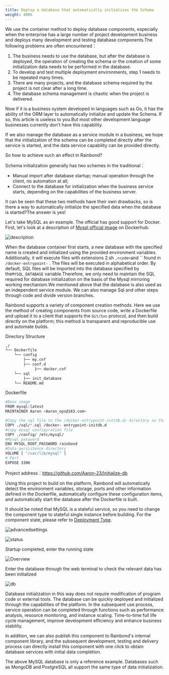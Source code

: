```yaml
---
title: Deploy a database that automatically initializes the Schema
weight: 4006
---
```


We use the container method to deploy database components, especially when the enterprise has a large number of project development business and deploys many development and testing database components.The following problems are often encountered：

1. The business needs to use the database, but after the database is deployed, the operation of creating the schema or the creation of some initialization data needs to be performed in the database.
2. To develop and test multiple deployment environments, step 1 needs to be repeated many times.
3. There are many projects, and the database schema required by the project is not clear after a long time.
4. The database schema management is chaotic when the project is delivered.

Now if it is a business system developed in languages such as Go, it has the ability of the ORM layer to automatically initialize and update the Schema. If so, this article is useless to you.But most other development language businesses currently don't have this capability.

If we also manage the database as a service module in a business, we hope that the initialization of the schema can be completed directly after the service is started, and the data service capability can be provided directly.

So how to achieve such an effect in Rainbond?



Schema initialization generally has two schemes in the traditional：

- Manual import after database startup; manual operation through the client, no automation at all;
- Connect to the database for initialization when the business service starts, depending on the capabilities of the business server.

It can be seen that these two methods have their own drawbacks, so is there a way to automatically initialize the specified data when the database is started?The answer is yes!

Let's take MySQL as an example. The official has good support for Docker. First, let's look at a description of [Mysql official image](https://registry.hub.docker.com/_/mysql) on Dockerhub:

![description](https://static.goodrain.com/docs/practice/Initdb/description.jpg)

When the database container first starts, a new database with the specified name is created and initialized using the provided environment variables. Additionally, it will execute files with extensions 2.sh `,<code>`and `` found in `/docker-entrypoint-` </code>. The files will be executed in alphabetical order. By default, SQL files will be imported into the database specified by the`MYSQL_DATABASE` variable.Therefore, we only need to maintain the SQL required for database initialization on the basis of the Mysql mirroring working mechanism.We mentioned above that the database is also used as an independent service module. We can also manage Sql and other steps through code and divide version branches.

Rainbond supports a variety of component creation methods. Here we use the method of creating components from source code, write a Dockerfile and upload it to a client that supports the `Git/Svn` protocol, and then build directly on the platform; this method is transparent and reproducible use and automate builds.

Directory Structure

```bash
./
└── Dockerfile
    └── config
        ├── my.cnf
        ├── conf.d
             ├── docker.cnf
    └── sql
        ├── init_database
    └── README.md
```

Dockerfile

```bash
#Base image
FROM mysql:latest
MAINTAINER Aaron <Aaron_ops@163.com>

#Copy the sql file to the /docker-entrypoint-initdb.d/ directory so that this sql can be executed automatically at startup
COPY ./sql/*.sql /docker- entrypoint-initdb.d
#Copy mysql configuration file
COPY ./config/ /etc/mysql/
#Mysql password
ENV MYSQL_ROOT_PASSWORD rainbond
#Data persistence directory
VOLUME [ "/var/lib/mysql" ]
# Port
EXPOSE 3306
```

Project address：https://github.com/Aaron-23/Initialize-db

Using this project to build on the platform, Rainbond will automatically detect the environment variables, storage, ports and other information defined in the Dockerfile, automatically configure these configuration items, and automatically start the database after the Dockerfile is built.

It should be noted that MySQL is a stateful service, so you need to change the component type to stateful single instance before building. For the component state, please refer to [Deployment Type](/docs/practices/app-dev/statefulset/).

![advancedsettings](https://grstatic.oss-cn-shanghai.aliyuncs.com/docs/practice/Initdb/advancedsettings.png)

![status](https://grstatic.oss-cn-shanghai.aliyuncs.com/docs/practice/Initdb/status.png)

Startup completed, enter the running state

![Overview](https://grstatic.oss-cn-shanghai.aliyuncs.com/docs/practice/Initdb/Overview.jpg)

Enter the database through the web terminal to check the relevant data has been initialized

![db](https://static.goodrain.com/docs/practice/Initdb/db.jpg)

Database initialization in this way does not require modification of program code or external tools. The database can be quickly deployed and initialized through the capabilities of the platform. In the subsequent use process, service operation can be completed through functions such as performance analysis, resource monitoring, and instance scaling. Time-to-time full life cycle management, improve development efficiency and enhance business stability.

In addition, we can also publish this component to Rainbond's internal component library, and the subsequent development, testing and delivery process can directly install this component with one click to obtain database services with initial data completion.

The above MySQL database is only a reference example. Databases such as MongoDB and PostgreSQL all support the same type of data initialization.